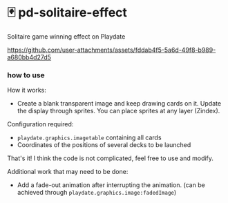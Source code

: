 # 🃏 pd-solitaire-effect
 
Solitaire game winning effect on Playdate

https://github.com/user-attachments/assets/fddab4f5-5a6d-49f8-b989-a680bb4d27d5

### how to use

How it works: 
- Create a blank transparent image and keep drawing cards on it. Update the display through sprites. You can place sprites at any layer (Zindex).

Configuration required:
- `playdate.graphics.imagetable` containing all cards
- Coordinates of the positions of several decks to be launched

That's it! I think the code is not complicated, feel free to use and modify.

Additional work that may need to be done:
- Add a fade-out animation after interrupting the animation. (can be achieved through `playdate.graphics.image:fadedImage`)
